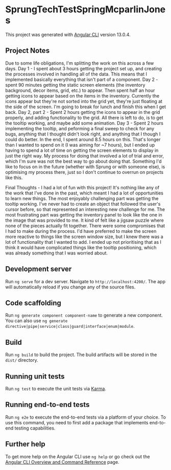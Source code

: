 # SprungTechTestSpringMcparlinJones

This project was generated with [Angular CLI](https://github.com/angular/angular-cli) version 13.0.4.

## Project Notes

Due to some life obligations, I'm splitting the work on this across a few days. 
Day 1 - I spent about 3 hours getting the project set up, and creating the processes involved in handling all of the data. This means that I implemented basically everything that isn't part of a component.
Day 2 - spent 90 minutes getting the static screen elements (the inventory background, decor items, grid, etc.) to appear. Then spent half an hour getting icons to appear based on the items in the inventory. Currently the icons appear but they're not sorted into the grid yet, they're just floating at the side of the screen. I'm going to break for lunch and finish this when I get back.
Day 2, part 2 - Spent 2 hours getting the icons to appear in the grid properly, and adding functionality to the grid. All there is left to do, is to get the tooltip working, and maybe add some animation.
Day 3 - Spent 2 hours implementing the tooltip, and peforming a final sweep to check for any bugs, anything that I thought didn't look right, and anything that I though I could do better.
In the end, I spent around 8.5 hours on this. That's longer than I wanted to spend on it (I was aiming for ~7 hours), but I ended up having to spend a lot of time on getting the screen elements to display in just the right way. My process for doing that involved a lot of trial and error, which I'm sure was not the best way to go about doing that. Something I'd like to focus on in the future (whether with Sprung or with someone else), is optimising my process there, just so I don't continue to overrun on projects like this.

Final Thoughts - I had a lot of fun with this project! It's nothing like any of the work that I've done in the past, which meant I had a lot of opportunities to learn new things. 
The most enjoyably challenging part was getting the tooltip working. I've never had to create an object that followed the user's cursor before, so that represented an interesting new challenge for me. 
The most frustrating part was getting the inventory panel to look like the one in the image that was provided to me. It kind of felt like a jigsaw puzzle where none of the pieces actually fit together. 
There were some compromises that I had to make during the process. I'd have preferred to make the screen more reactive to things like the screen window size, but I knew there was a lot of functionality that I wanted to add. I ended up not prioritising that as I think it would have complicated things like the tooltip positioning, which was already something that I was worried about.


## Development server

Run `ng serve` for a dev server. Navigate to `http://localhost:4200/`. The app will automatically reload if you change any of the source files.

## Code scaffolding

Run `ng generate component component-name` to generate a new component. You can also use `ng generate directive|pipe|service|class|guard|interface|enum|module`.

## Build

Run `ng build` to build the project. The build artifacts will be stored in the `dist/` directory.

## Running unit tests

Run `ng test` to execute the unit tests via [Karma](https://karma-runner.github.io).

## Running end-to-end tests

Run `ng e2e` to execute the end-to-end tests via a platform of your choice. To use this command, you need to first add a package that implements end-to-end testing capabilities.

## Further help

To get more help on the Angular CLI use `ng help` or go check out the [Angular CLI Overview and Command Reference](https://angular.io/cli) page.
